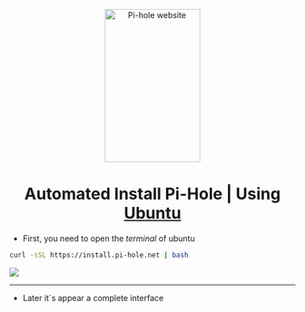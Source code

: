 <p align="center">
  <picture>
    <source media="(prefers-color-scheme: dark)" srcset="https://pi-hole.github.io/graphics/Vortex/Vortex_Vertical_wordmark_darkmode.png">
    <source media="(prefers-color-scheme: light)" srcset="https://pi-hole.github.io/graphics/Vortex/Vortex_Vertical_wordmark_lightmode.png">
    <img src="https://pi-hole.github.io/graphics/Vortex/Vortex_Vertical_wordmark_lightmode.png" width="168" height="270" alt="Pi-hole website">
  </picture>
</p>

# <center>Automated Install Pi-Hole | Using [Ubuntu](https://ubuntu.com/download)</center>


- First, you need to open the *terminal* of ubuntu
```bash
curl -sSL https://install.pi-hole.net | bash
```
<img src="./IMG/Install-pihole.png"/>

---

- Later it´s appear a complete interface